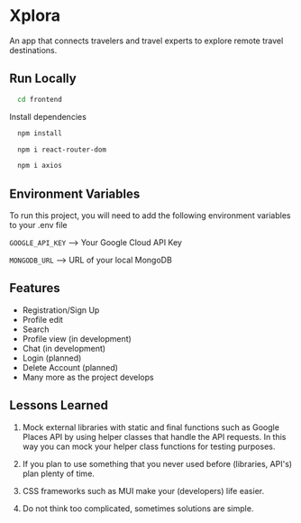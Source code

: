 
# Xplora
An app that connects travelers and travel experts to explore remote travel destinations. 


## Run Locally

```bash
  cd frontend
```

Install dependencies

```bash
  npm install
```

```bash
  npm i react-router-dom
```

```bash
  npm i axios
```


## Environment Variables

To run this project, you will need to add the following environment variables to your .env file

`GOOGLE_API_KEY` --> Your Google Cloud API Key

`MONGODB_URL` --> URL of your local MongoDB


## Features

- Registration/Sign Up
- Profile edit 
- Search 
- Profile view (in development)
- Chat (in development)
- Login (planned)
- Delete Account (planned)
- Many more as the project develops

## Lessons Learned

1. Mock external libraries with static and final functions such as Google Places API by using helper classes that handle the API requests. In this way you can mock your helper class functions for testing purposes. 

2. If you plan to use something that you never used before (libraries, API's) plan plenty of time.

3. CSS frameworks such as MUI make your (developers) life easier. 

4. Do not think too complicated, sometimes solutions are simple. 
